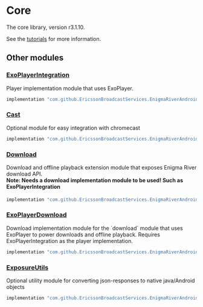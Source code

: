 # Core

The core library, version r3.1.10.

See the [tutorials](tutorials/index.md) for more information.

## Other modules

### [ExoPlayerIntegration](https://github.com/EricssonBroadcastServices/EnigmaRiverAndroidExoPlayerIntegration/tree/r3.1.10)

<p>Player implementation module that uses ExoPlayer.</p>

```gradle
implementation "com.github.EricssonBroadcastServices.EnigmaRiverAndroid:exoplayerintegration:r3.1.10"
```

### [Cast](https://github.com/EricssonBroadcastServices/EnigmaRiverAndroidCast/tree/r3.1.10)

<p>Optional module for easy integration with chromecast</p>

```gradle
implementation "com.github.EricssonBroadcastServices.EnigmaRiverAndroid:cast:r3.1.10"
```

### [Download](https://github.com/EricssonBroadcastServices/EnigmaRiverAndroidDownload/tree/r3.1.10)

<p>Download and offline playback extension module that exposes Enigma River download API.</p>
<h4 style="margin-top: -1em">Note: Needs a download implementation module to be used! Such as ExoPlayerIntegration</h4>

```gradle
implementation "com.github.EricssonBroadcastServices.EnigmaRiverAndroid:download:r3.1.10"
```

### [ExoPlayerDownload](https://github.com/EricssonBroadcastServices/EnigmaRiverAndroidExoPlayerDownload/tree/r3.1.10)

<p>Download implementation module for the `download` module that uses ExoPlayer to power downloads and offline playback. Requires ExoPlayerIntegration as the player implementation.</p>

```gradle
implementation "com.github.EricssonBroadcastServices.EnigmaRiverAndroid:exoPlayerDownload:r3.1.10"
```

### [ExposureUtils](https://github.com/EricssonBroadcastServices/EnigmaRiverAndroidExposureUtils/tree/r3.1.10)

<p>Optional utility module for converting json-responses to native java/Android objects</p>

```gradle
implementation "com.github.EricssonBroadcastServices.EnigmaRiverAndroid:exposureUtils:r3.1.10"
```